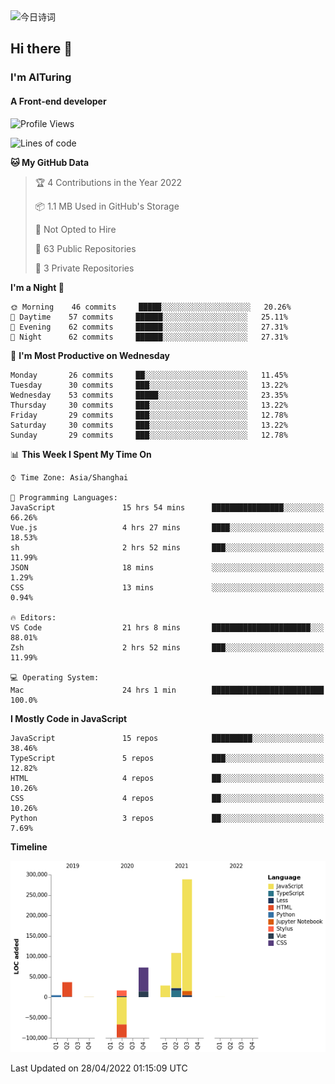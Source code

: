 <img alt="今日诗词" src="https://v2.jinrishici.com/one.svg?font-size=30&spacing=2&color=skyblue" style="max-width:100%; display: block; margin: 0 auto;">

## Hi there 👋
### I'm AITuring
#### A Front-end developer

<!-- <img src="./dhx.gif" width="400px"/> -->

<!--START_SECTION:waka-->
![Profile Views](http://img.shields.io/badge/Profile%20Views-0-blue)

![Lines of code](https://img.shields.io/badge/From%20Hello%20World%20I%27ve%20Written-456%20Thousand%20lines%20of%20code-blue)

**🐱 My GitHub Data** 

> 🏆 4 Contributions in the Year 2022
 > 
> 📦 1.1 MB Used in GitHub's Storage 
 > 
> 🚫 Not Opted to Hire
 > 
> 📜 63 Public Repositories 
 > 
> 🔑 3 Private Repositories  
 > 
**I'm a Night 🦉** 

```text
🌞 Morning    46 commits     █████░░░░░░░░░░░░░░░░░░░░   20.26% 
🌆 Daytime    57 commits     ██████░░░░░░░░░░░░░░░░░░░   25.11% 
🌃 Evening    62 commits     ██████░░░░░░░░░░░░░░░░░░░   27.31% 
🌙 Night      62 commits     ██████░░░░░░░░░░░░░░░░░░░   27.31%

```
📅 **I'm Most Productive on Wednesday** 

```text
Monday       26 commits     ██░░░░░░░░░░░░░░░░░░░░░░░   11.45% 
Tuesday      30 commits     ███░░░░░░░░░░░░░░░░░░░░░░   13.22% 
Wednesday    53 commits     █████░░░░░░░░░░░░░░░░░░░░   23.35% 
Thursday     30 commits     ███░░░░░░░░░░░░░░░░░░░░░░   13.22% 
Friday       29 commits     ███░░░░░░░░░░░░░░░░░░░░░░   12.78% 
Saturday     30 commits     ███░░░░░░░░░░░░░░░░░░░░░░   13.22% 
Sunday       29 commits     ███░░░░░░░░░░░░░░░░░░░░░░   12.78%

```


📊 **This Week I Spent My Time On** 

```text
⌚︎ Time Zone: Asia/Shanghai

💬 Programming Languages: 
JavaScript               15 hrs 54 mins      ████████████████░░░░░░░░░   66.26% 
Vue.js                   4 hrs 27 mins       ████░░░░░░░░░░░░░░░░░░░░░   18.53% 
sh                       2 hrs 52 mins       ███░░░░░░░░░░░░░░░░░░░░░░   11.99% 
JSON                     18 mins             ░░░░░░░░░░░░░░░░░░░░░░░░░   1.29% 
CSS                      13 mins             ░░░░░░░░░░░░░░░░░░░░░░░░░   0.94%

🔥 Editors: 
VS Code                  21 hrs 8 mins       ██████████████████████░░░   88.01% 
Zsh                      2 hrs 52 mins       ███░░░░░░░░░░░░░░░░░░░░░░   11.99%

💻 Operating System: 
Mac                      24 hrs 1 min        █████████████████████████   100.0%

```

**I Mostly Code in JavaScript** 

```text
JavaScript               15 repos            █████████░░░░░░░░░░░░░░░░   38.46% 
TypeScript               5 repos             ███░░░░░░░░░░░░░░░░░░░░░░   12.82% 
HTML                     4 repos             ██░░░░░░░░░░░░░░░░░░░░░░░   10.26% 
CSS                      4 repos             ██░░░░░░░░░░░░░░░░░░░░░░░   10.26% 
Python                   3 repos             ██░░░░░░░░░░░░░░░░░░░░░░░   7.69%

```


**Timeline**

![Chart not found](https://raw.githubusercontent.com/AITuring/AITuring/main/charts/bar_graph.png) 


 Last Updated on 28/04/2022 01:15:09 UTC
<!--END_SECTION:waka-->


